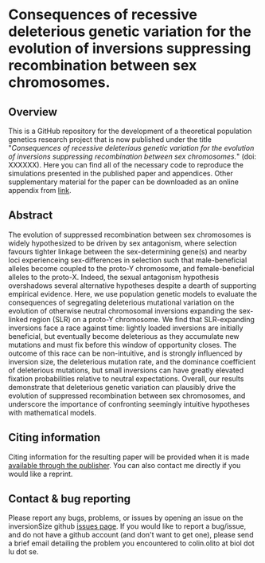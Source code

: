 # Consequences of recessive deleterious genetic variation for the evolution of inversions suppressing recombination between sex chromosomes.

## Overview

This is a GitHub repository for the development of a theoretical population genetics research project that is now published under the title "*Consequences of recessive deleterious genetic variation for the evolution of inversions suppressing recombination between sex chromosomes.*" (doi: XXXXXX). Here you can find all of the necessary code to reproduce the simulations presented in the published paper and appendices. Other supplementary material for the paper can be downloaded as an online appendix from [link](URL).


## Abstract

The evolution of suppressed recombination between sex chromosomes is widely hypothesized to be driven by sex antagonism, where selection favours tighter linkage between the sex-determining gene(s) and nearby loci experienceing sex-differences in selection such that male-beneficial alleles become coupled to the proto-Y chromosome, and female-beneficial alleles to the proto-X. Indeed, the sexual antagonism hypothesis overshadows several alternative hypotheses despite a dearth of supporting empirical evidence. Here, we use population genetic models to evaluate the consequences of segregating deleterious mutational variation on the evolution of otherwise neutral chromosomal inversions expanding the sex-linked region (SLR) on a proto-Y chromosome. We find that SLR-expanding inversions face a race against time: lightly loaded inversions are initially beneficial, but eventually become deleterious as they accumulate new mutations and must fix before this window of opportunity closes. The outcome of this race can be non-intuitive, and is strongly influenced by inversion size, the deleterious mutation rate, and the dominance coefficient of deleterious mutations, but small inversions can have greatly elevated fixation probabilities relative to neutral expectations. Overall, our results demonstrate that deleterious genetic variation can plausibly drive the evolution of suppressed recombination between sex chromosomes, and underscore the importance of confronting seemingly intuitive hypotheses with mathematical models.



## Citing information

Citing information for the resulting paper will be provided when it is made [available through the publisher](URL). You can also contact me directly if you would like a reprint. 


## Contact & bug reporting

Please report any bugs, problems, or issues by opening an issue on the inversionSize github [issues page](https://github.com/colin-olito/shelteringOnSexChrom/issues). If you would like to report a bug/issue, and do not have a github account (and don't want to get one), please send a brief email detailing the problem you encountered to colin.olito at biol dot lu dot se.